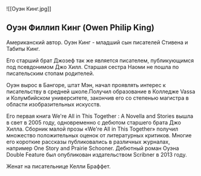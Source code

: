 ![[Оуэн Кинг.jpg]]

## Оуэн Филлип Кинг (Owen Philip King)

Американский автор. Оуэн Кинг - младший сын писателей Стивена и Табиты Кинг.

Его старший брат Джозеф так же является писателем, публикующимся под псевдонимом Джо Хилл. Старшая сестра Наоми не пошла по писательским стопам родителей.

Оуэн вырос в Бангоре, штат Мэн, начал проявлять интерес к писательству в средней школе.Получил образование в Колледже Vassa и Колумбийском университете, закончив его со степенью магистра в области изобразительных искусств.

Его первая книга We're All in This Together : A Novella and Stories вышла в свет в 2005 году, одновременно с дебютом старшего брата Джо Хилла. Сборник малой прозы «We're All in This Together» получил множество положительных оценок от литературных критиков. Многие его короткие рассказы публиковались в различных журналах, например One Story and Prairie Schooner. Дебютный роман Оуэна Double Feature был опубликован издательством Scribner в 2013 году.

Женат на писательнице Келли Браффет.